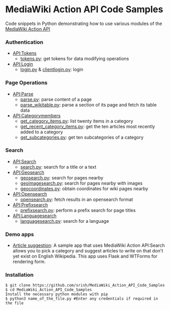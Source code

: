 # MediaWiki Action API Code Samples
Code snippets in Python demonstrating how to use various modules of the [MediaWiki Action API](https://www.mediawiki.org/wiki/API:Main_page)

### Authentication
* [API:Tokens](https://www.mediawiki.org/wiki/API:Tokens)
  * [tokens.py](https://github.com/srish/MediaWiki_Action_API_Code_Samples/blob/master/tokens.py): get tokens for data modifying operations
* [API:Login](https://www.mediawiki.org/wiki/API:Login)
  * [login.py](https://github.com/srish/MediaWiki_Action_API_Code_Samples/blob/master/login.py) & [clientlogin.py](https://github.com/srish/MediaWiki_Action_API_Code_Samples/blob/master/clientlogin.py): login

### Page Operations
* [API:Parse](https://www.mediawiki.org/wiki/API:Parse)
  *  [parse.py](https://github.com/srish/MediaWiki_Action_API_Code_Samples/blob/master/parse.py): parse content of a page
  *  [parse_wikitable.py](https://github.com/srish/MediaWiki_Action_API_Code_Samples/blob/master/search.py): parse a section of its page and fetch its table data
* [API:Categorymembers](https://www.mediawiki.org/wiki/API:Categorymembers)
  *  [get_category_items.py](): list twenty items in a category
  *  [get_recent_category_items.py](): get the ten articles most recently added to a category 
  *  [get_subcategories.py](): get ten subcategories of a category

### Search 
* [API:Search](https://www.mediawiki.org/wiki/API:Search)
  * [search.py](https://github.com/srish/MediaWiki_Action_API_Code_Samples/blob/master/search.py): search for a title or a text
* [API:Geosearch](https://www.mediawiki.org/wiki/API:Geosearch)
  * [geosearch.py](https://github.com/srish/MediaWiki_Action_API_Code_Samples/blob/master/geosearch.py): search for pages nearby
  * [geoimagesearch.py](https://github.com/srish/MediaWiki_Action_API_Code_Samples/blob/master/geoimagesearch.py): search for pages nearby with images
  * [geocoordinates.py](https://github.com/srish/MediaWiki_Action_API_Code_Samples/blob/master/geocoordinates.py): obtain coordinates for wiki pages nearby
* [API:Opensearch](https://www.mediawiki.org/wiki/API:Opensearch)
  * [opensearch.py](https://github.com/srish/MediaWiki_Action_API_Code_Samples/blob/master/opensearch.py): fetch results in an opensearch format
* [API:Prefixsearch](https://www.mediawiki.org/wiki/API:Prefixsearch)
  * [prefixsearch.py](https://github.com/srish/MediaWiki_Action_API_Code_Samples/blob/master/prefixsearch.py): perform a prefix search for page titles
* [API:Languagesearch](https://www.mediawiki.org/wiki/API:Languagesearch)
  * [languagesearch.py](https://github.com/srish/MediaWiki_Action_API_Code_Samples/blob/master/languagesearch.py): search for a language 

### Demo apps
* [Article suggestion](https://github.com/srish/MediaWiki_Action_API_Code_Samples/tree/master/demos/article%20suggestion): 
A sample app that uses MediaWiki Action API:Search allows you to pick a category and suggest articles to write on that don't yet exist on English Wikipedia. This app uses Flask and WTForms for rendering form.

### Installation
```
$ git clone https://github.com/srish/MediaWiki_Action_API_Code_Samples
$ cd MediaWiki_Action_API_Code_Samples
Install the necessary python modules with pip
$ python3 name_of_the_file.py #Enter any credentials if required in the file
```
